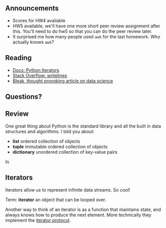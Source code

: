 ## Announcements

- Scores for HW4 available
- HW5 available, we'll have one more short peer review assignment after this.
    You'll need to do hw5 so that you can do the peer review later.
- It surprised me how many people used `awk` for the last homework.
  Who actually knows `awk`?


## Reading

- [Docs: Python Iterators](https://docs.python.org/3.7/library/stdtypes.html#iterator-types)
- [Stack Overflow: writelines](https://stackoverflow.com/a/12377575/2681019)
- [Bleak, thought provoking article on data science](https://veekaybee.github.io/2019/02/13/data-science-is-different/)


## Questions?


## Review

One great thing about Python is the standard library and all the built in data structures and algorithms.
I told you about:

- __list__ ordered collection of objects
- __tuple__ immutable ordered collection of objects
- __dictionary__ unordered collection of key-value pairs

In 


## Iterators

Iterators allow us to represent infinite data streams.
So cool!

Term: __iterator__ an object that can be looped over.

Another way to think of an iterator is as a function that maintains state, and always knows how to produce the next element.
More technically they implement the [iterator protocol](https://docs.python.org/3.7/library/stdtypes.html#iterator-types).


